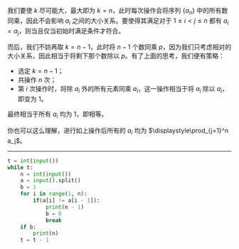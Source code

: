 我们要使 $k$ 尽可能大，最大即为 $k=n$，此时每次操作会将序列 $\{a_n\}$ 中的所有数同乘，因此不会影响 $a_i$ 之间的大小关系。要使得其满足对于 $1\le i<j\le n$ 都有 $a_i=a_j$，则当且仅当初始时满足条件才符合。

而后，我们不妨再取 $k=n-1$，此时将 $n-1$ 个数同乘 $p$，因为我们只考虑相对的大小关系，因此相当于将剩下那个数除以 $p$。有了上面的思考，我们便有策略：

- 选定 $k=n-1$；
- 共操作 $n$ 次；
- 第 $i$ 次操作时，将除 $a_i$ 外的所有元素同乘 $a_i$，这一操作相当于将 $a_i$ 除以 $a_i$，即变为 $1$。

最终相当于所有 $a_i$ 均为 $1$，即相等。

你也可以这么理解，进行如上操作后所有的 $a_i$ 均为 $\displaystyle\prod_{j=1}^n a_j$。

---

```python
t = int(input())
while t:
    n = int(input())
    a = input().split()
    b = 1
    for i in range(1, n):
        if(a[i] != a[i - 1]):
            print(n - 1)
            b = 0
            break
    if b:
        print(n)
    t = t - 1
```